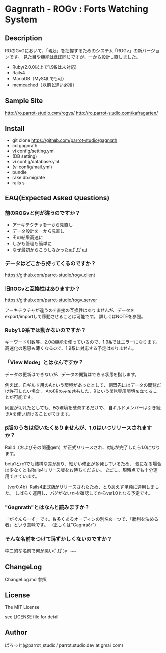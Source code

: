 Gagnrath - ROGv : Forts Watching System
===============

Description
---------------
ROのGvGにおいて、「現状」を把握するためのシステム「ROGv」の新バージョンです。
見た目や機能はほぼ同じですが、一から設計し直しました。

- Ruby(2.0.0以上で1.9系は未対応)
- Rails4
- MariaDB（MySQLでも可）
- memcached（以前と違い必須）

Sample Site
---------------
http://ro.parrot-studio.com/rogvs/
http://ro.parrot-studio.com/kafragarten/

Install
---------------
- git clone https://github.com/parrot-studio/gagnrath
- cd gagnrath
- vi config/setting.yml
- (DB setting)
- vi config/database.yml
- (vi config/mail.yml)
- bundle
- rake db:migrate
- rails s

EAQ(Expected Asked Questions)
---------------
### 前のROGvと何が違うのですか？

- アーキテクチャを一から見直し
- データ設計を一から見直し
- その結果高速に
- しかも管理も簡単に
 - なぜ最初からこうしなかったщ(ﾟДﾟщ)

### データはどこから持ってくるのですか？

https://github.com/parrot-studio/rogv_client

### 旧ROGvと互換性はありますか？

https://github.com/parrot-studio/rogv_server

アーキテクチャが違うので直接の互換性はありませんが、データをexport/importして移動させることは可能です。
詳しくはNOTEを参照。

### Ruby1.9系では動かないのですか？

キーワード引数等、2.0の機能を使っているので、1.9系ではエラーになります。
高速化の恩恵も薄くなるので、1.9系に対応する予定はありません。

### 「View Mode」とはなんですか？

データの更新はできないが、データの閲覧はできる状態を指します。

例えば、自ギルド用のAという環境があったとして、
同盟先にはデータの閲覧だけ許可したい場合、
AのDBのみを共有した、Bという閲覧専用環境を立てることが可能です。

同盟が切れたとしても、Bの環境を破棄するだけで、
自ギルドメンバーは引き続きAを使い続けることができます。

### β版のうちは使いたくありませんが、1.0はいつリリースされますか？

Rail4（およびその関連gem）が正式リリースされ、対応が完了したら1.0になります。

beta1とrc1でも結構な差があり、細かい修正が多発しているため、
気になる場合は少なくともRails4リリース版をお待ちください。
ただし、現時点でも十分運用できています。

（ver0.4b）Rails4正式版がリリースされたため、とりあえず単純に適用しました。
しばらく運用し、バグがないかを確認してからver1.0となる予定です。

### "Gagnrath"とはなんと読みますか？

「がぐんらーず」です。数多くあるオーディンの別名の一つで、「勝利を決める者」という意味です。
（正しくは"Gagnráðr"）

### そんな名前をつけて恥ずかしくないのですか？

中二的な名前で何が悪い( ﾟДﾟ)y─~~

ChangeLog
---------------
ChangeLog.md 参照

License
---------------
The MIT License

see LICENSE file for detail

Author
---------------
ぱろっと(@parrot_studio / parrot.studio.dev at gmail.com)
